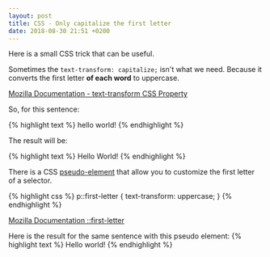 ```yaml
---
layout: post
title: CSS - Only capitalize the first letter
date: 2018-08-30 21:51 +0200
---
```


Here is a small CSS trick that can be useful.

Sometimes the `text-transform: capitalize;` isn't what we need. Because it converts the first letter **of each word** to uppercase.

[Mozilla Documentation - text-transform CSS Property](https://developer.mozilla.org/en-US/docs/Web/CSS/text-transform)

So, for this sentence:

{% highlight text %}
hello world!
{% endhighlight %}

The result will be:

{% highlight text %}
Hello World!
{% endhighlight %}

There is a CSS [pseudo-element](https://developer.mozilla.org/en-US/docs/Web/CSS/Pseudo-elements) that allow you to customize the first letter of a selector.

{% highlight css %}
p::first-letter {
text-transform: uppercase;
}
{% endhighlight %}

[Mozilla Documentation ::first-letter](https://developer.mozilla.org/en-US/docs/Web/CSS/::first-letter)

Here is the result for the same sentence with this pseudo element:
{% highlight text %}
Hello world!
{% endhighlight %}
